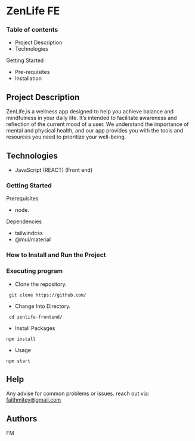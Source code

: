 # ZenLife FE

### Table of contents

* Project Description
* Technologies

 Getting Started
* Pre-requisites
* Installation


## Project Description

ZenLife,is a wellness app designed to help you achieve balance and mindfulness in your daily life. It’s intended to facilitate awareness and reflection of the current mood of a user. We understand the importance of mental and physical health, and our app provides you with the tools and resources you need to prioritize your well-being.

## Technologies
* JavaScript (REACT) (Front end)

### Getting Started
Prerequisites
* node.

Dependencies
* tailwindcss
* @mui/material

### How to Install and Run the Project

### Executing program

* Clone the repository.
```
 git clone https://github.com/
```
* Change Into Directory.
```
 cd zenlife-frontend/
```
* Install Packages
```
npm install
```
* Usage
```
npm start
```


## Help
Any advise for common problems or issues.
reach out via:  faithmitey@gmail.com


## Authors
FM
```
